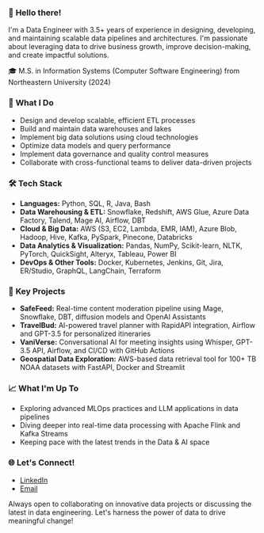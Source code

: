 ### 👋 **Hello there!**

I'm a Data Engineer with 3.5+ years of experience in designing, developing, and maintaining scalable data pipelines and architectures. I'm passionate about leveraging data to drive business growth, improve decision-making, and create impactful solutions.

🎓 M.S. in Information Systems (Computer Software Engineering) from Northeastern University (2024)

### 🚀 **What I Do**
- Design and develop scalable, efficient ETL processes
- Build and maintain data warehouses and lakes
- Implement big data solutions using cloud technologies
- Optimize data models and query performance
- Implement data governance and quality control measures
- Collaborate with cross-functional teams to deliver data-driven projects

### 🛠️ **Tech Stack**

- **Languages:** Python, SQL, R, Java, Bash
- **Data Warehousing & ETL:** Snowflake, Redshift, AWS Glue, Azure Data Factory, Talend, Mage AI, Airflow, DBT
- **Cloud & Big Data:** AWS (S3, EC2, Lambda, EMR, IAM), Azure Blob, Hadoop, Hive, Kafka, PySpark, Pinecone, Databricks
- **Data Analytics & Visualization:** Pandas, NumPy, Scikit-learn, NLTK, PyTorch, QuickSight, Alteryx, Tableau, Power BI
- **DevOps & Other Tools:** Docker, Kubernetes, Jenkins, Git, Jira, ER/Studio, GraphQL, LangChain, Terraform

### 🚀 **Key Projects**

- **SafeFeed:** Real-time content moderation pipeline using Mage, Snowflake, DBT, diffusion models and OpenAI Assistants
- **TravelBud:** AI-powered travel planner with RapidAPI integration, Airflow and GPT-3.5 for personalized itineraries
- **VaniVerse:** Conversational AI for meeting insights using Whisper, GPT-3.5 API, Airflow, and CI/CD with GitHub Actions
- **Geospatial Data Exploration:** AWS-based data retrieval tool for 100+ TB NOAA datasets with FastAPI, Docker and Streamlit

### 📈 **What I'm Up To**

- Exploring advanced MLOps practices and LLM applications in data pipelines
- Diving deeper into real-time data processing with Apache Flink and Kafka Streams
- Keeping pace with the latest trends in the Data & AI space

### 🌐 **Let's Connect!**

- [LinkedIn](https://www.linkedin.com/in/p-nishanth)
- [Email](mailto:nishanth.prasath@outlook.com)

Always open to collaborating on innovative data projects or discussing the latest in data engineering. Let's harness the power of data to drive meaningful change!

<!--
### 👋 **Hello there!**

I'm a Data Engineer with a passion for harnessing the power of data to drive meaningful insights and impactful solutions. With over 3.5 years of experience, I specialize in designing, developing, and maintaining end-to-end data pipelines and architectures, empowering businesses to make effective, data-driven decisions.

I see data as more than just numbers – it's a powerful force that can unlock a world of possibilities and make a significant difference. I'm continually on the lookout for opportunities to contribute to data-centric projects that tackle real-world challenges and create a positive impact.

Currently pursuing a Master of Science in Information Systems at Northeastern University to further expand my knowledge and stay at the forefront of the ever-evolving data landscape. I'm also delving deeper into advanced concepts in data engineering and machine learning, keeping pace with the latest trends in the Data & AI space.

### 🛠️ **Tech Stack**

- **Programming Languages:** Python, SQL (MySQL, PostgreSQL, SQL Server, MongoDB), R, Java, Bash
- **Data Warehousing & ETL:** Snowflake, Redshift, AWS Glue, Azure Data Factory, Talend, Prefect, Airflow, DBT
- **Cloud & Big Data Technologies:** AWS (S3, EC2, Lambda), Azure Blob, Hadoop, Hive, Kafka, Spark, Databricks
- **Data Analytics & Visualization:** Pandas, NumPy, Scikit-learn, NLTK, PyTorch, Matplotlib, Alteryx, Tableau, Power BI
- **DevOps & Other Tools:** Docker, Kubernetes, Jenkins, Git, Jira, ER/Studio, LlamaIndex, LangChain, Terraform

### 🎉 **Fun Fact**

When I'm not deep-diving into data, you can find me brewing the perfect cup of coffee, capturing stunning landscapes through my lens, or planning my next travel adventure.

### 🔗 **Let's Connect!**

Feel free to explore my projects, check out my [LinkedIn](https://www.linkedin.com/in/p-nishanth) profile, or reach out to me if you have any questions or would like to collaborate on data-driven projects.

I am eager to connect with other data enthusiasts, learn from the community, and contribute to impactful data engineering and analytics projects. Together, we can harness the transformative power of data and drive meaningful change! 🚀
-->
<!--
# Hi there, I'm Nishanth Prasath! 👋

I'm a Software Engineer with a passion for data engineering and analytics. With over 3.5 years of experience, I've honed my skills in designing, developing, and maintaining end-to-end data pipelines and architectures. I believe that data is more than just numbers – it's a transformative force that can unlock a world of possibilities and make a significant impact.

I'm currently pursuing a Master of Science in Information Systems at Northeastern University to further expand my knowledge and stay at the forefront of the ever-evolving data landscape.

## 🛠️ Tech Stack

- **Programming Languages:** Python, SQL (MySQL, PostgreSQL, SQL Server, MongoDB), R, Java, Bash
- **Data Warehousing & ETL:** Snowflake, Redshift, AWS Glue, Azure Data Factory, Talend, Prefect, Airflow, DBT
- **Cloud & Big Data Technologies:** AWS (S3, EC2, Lambda), Azure Blob, Hadoop, Hive, Kafka, Spark, Databricks
- **Data Analytics & Visualization:** Pandas, NumPy, Scikit-learn, NLTK, PyTorch, Matplotlib, Alteryx, Tableau, Power BI
- **DevOps & Other Tools:** Docker, Kubernetes, Jenkins, Git, Jira, ER/Studio, LlamaIndex, LangChain, Terraform

## 🌱 What I'm Learning 

I'm currently diving deeper into advanced concepts in data engineering and machine learning, and keeping up with the latest trends in the Data & AI space.

## 📫 Reach Out!

I'm always on the lookout for exciting projects that leverage data-driven solutions to tackle real-world challenges. Feel free to connect with me or discuss potential collaborations. You can reach me at prasath.n@northeastern.edu or on [LinkedIn](https://www.linkedin.com/in/p-nishanth). Let's innovate together!

-->
<!--
### Hi there 👋

**NishanthPrasath/NishanthPrasath** is a ✨ _special_ ✨ repository because its `README.md` (this file) appears on your GitHub profile.

Here are some ideas to get you started:

- 🔭 I’m currently working on ...
- 🌱 I’m currently learning ...
- 👯 I’m looking to collaborate on ...
- 🤔 I’m looking for help with ...
- 💬 Ask me about ...
- 📫 How to reach me: ...
- 😄 Pronouns: ...
- ⚡ Fun fact: ...

## 👯 Let's Collaborate!

I'm always on the lookout for exciting projects that leverage data-driven solutions to tackle real-world challenges. Let's innovate together!

## 📄 Check Out My Resume

Curious about my professional journey? You can find my detailed resume [here](https://drive.google.com/file/d/1A2j9BZnDvZi9Jl2F5mAvWdReX9D0IbZD/view?usp=sharing).
-->
